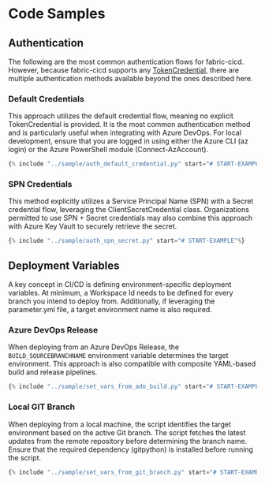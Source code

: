 # Code Samples

## Authentication

The following are the most common authentication flows for fabric-cicd. However, because fabric-cicd supports any [TokenCredential](https://learn.microsoft.com/en-us/dotnet/api/azure.core.tokencredential), there are multiple authentication methods available beyond the ones described here.

### Default Credentials

This approach utilizes the default credential flow, meaning no explicit TokenCredential is provided. It is the most common authentication method and is particularly useful when integrating with Azure DevOps. For local development, ensure that you are logged in using either the Azure CLI (az login) or the Azure PowerShell module (Connect-AzAccount).

```python
{% include "../sample/auth_default_credential.py" start="# START-EXAMPLE"%}
```

### SPN Credentials

This method explicitly utilizes a Service Principal Name (SPN) with a Secret credential flow, leveraging the ClientSecretCredential class. Organizations permitted to use SPN + Secret credentials may also combine this approach with Azure Key Vault to securely retrieve the secret.

```python
{% include "../sample/auth_spn_secret.py" start="# START-EXAMPLE"%}
```

## Deployment Variables

A key concept in CI/CD is defining environment-specific deployment variables. At minimum, a Workspace Id needs to be defined for every branch you intend to deploy from. Additionally, if leveraging the parameter.yml file, a target environment name is also required.

### Azure DevOps Release

When deploying from an Azure DevOps Release, the `BUILD_SOURCEBRANCHNAME` environment variable determines the target environment. This approach is also compatible with composite YAML-based build and release pipelines.

```python
{% include "../sample/set_vars_from_ado_build.py" start="# START-EXAMPLE"%}
```

### Local GIT Branch

When deploying from a local machine, the script identifies the target environment based on the active Git branch. The script fetches the latest updates from the remote repository before determining the branch name. Ensure that the required dependency (gitpython) is installed before running the script.

```python
{% include "../sample/set_vars_from_git_branch.py" start="# START-EXAMPLE"%}
```
